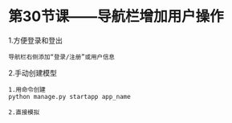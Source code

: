 # 第30节课——导航栏增加用户操作

1.方便登录和登出

    导航栏右侧添加“登录/注册”或用户信息
    
2.手动创建模型
    
    1.用命令创建
    python manage.py startapp app_name
    
    2.直接模拟